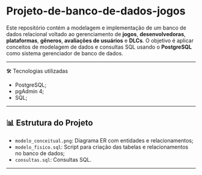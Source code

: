 # Projeto-de-banco-de-dados-jogos

Este repositório contém a modelagem e implementação de um banco de dados relacional voltado ao gerenciamento de **jogos**, **desenvolvedoras**, **plataformas**, **gêneros**, **avaliações de usuários** e **DLCs**. 
O objetivo é aplicar conceitos de modelagem de dados e consultas SQL usando o **PostgreSQL** como sistema gerenciador de banco de dados.

---

🛠️ Tecnologias utilizadas

- PostgreSQL;
- pgAdmin 4;
- SQL;

---

## 📊 Estrutura do Projeto

- `modelo_conceitual.png`: Diagrama ER com entidades e relacionamentos;
- `modelo_fisico.sql`: Script para criação das tabelas e relacionamentos no banco de dados;
- `consultas.sql`: Consultas SQL.

---

